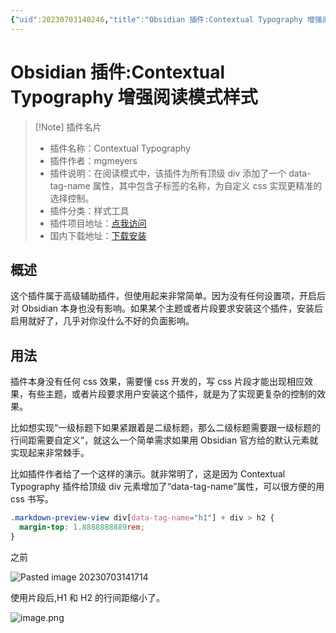```yaml
---
{"uid":20230703140246,"title":"Obsidian 插件:Contextual Typography 增强阅读模式样式","tags":["样式","工具"],"description":null,"author":"cuman","type":"basic","draft":false,"editable":false,"modified":20230703144259,"dg-publish":true,"permalink":"/lake-of-knowledge/10-obsidian/obsidian/obsidian-contextual-typography/","dgPassFrontmatter":true}
---
```



# Obsidian 插件:Contextual Typography 增强阅读模式样式

> [!Note] 插件名片
> - 插件名称：Contextual Typography
> - 插件作者：mgmeyers
> - 插件说明：在阅读模式中，该插件为所有顶级 div 添加了一个 data-tag-name 属性，其中包含子标签的名称，为自定义 css 实现更精准的选择控制。
> - 插件分类：样式工具
> - 插件项目地址：[点我访问](https://github.com/mgmeyers/obsidian-contextual-typography)
> - 国内下载地址：[下载安装](https://pkmer.cn/products/plugin/pluginMarket/?obsidian-contextual-typography)

## 概述

这个插件属于高级辅助插件，但使用起来非常简单。因为没有任何设置项，开启后对 Obsidian 本身也没有影响。如果某个主题或者片段要求安装这个插件，安装后启用就好了，几乎对你没什么不好的负面影响。

## 用法

插件本身没有任何 css 效果，需要懂 css 开发的，写 css 片段才能出现相应效果，有些主题，或者片段要求用户安装这个插件，就是为了实现更复杂的控制的效果。

比如想实现“一级标题下如果紧跟着是二级标题，那么二级标题需要跟一级标题的行间距需要自定义”，就这么一个简单需求如果用 Obsidian 官方给的默认元素就实现起来非常棘手。

比如插件作者给了一个这样的演示。就非常明了，这是因为 Contextual Typography 插件给顶级 div 元素增加了“data-tag-name”属性，可以很方便的用 css 书写。

```css
.markdown-preview-view div[data-tag-name="h1"] + div > h2 {
  margin-top: 1.8888888889rem;
}
```

之前

![Pasted image 20230703141714](https://cdn.pkmer.cn/images/202307031418179.png!pkmer)

使用片段后,H1 和 H2 的行间距缩小了。

![image.png](https://cdn.pkmer.cn/images/202307031418663.png!pkmer)

